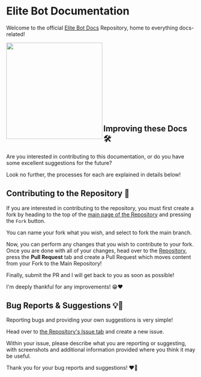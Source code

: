 # Elite Bot Documentation
Welcome to the official [Elite Bot Docs](https://elite-bot.com) Repository, home to everything docs-related!

<a href="https://elite-bot.com"><img src="https://github.com/ThatGuyJacobee/Elite-Bot/assets/42719082/622d5a11-c7cb-4fdc-a887-4b29a684650f" align="left" height="256" width="256"></a>
<br>
<br>
<br>
<br>
<br>
<br>
<br>
<br>
<br>
<br>
<br>

## Improving these Docs 🛠️
Are you interested in contributing to this documentation, or do you have some excellent suggestions for the future?

Look no further, the processes for each are explained in details below!

## Contributing to the Repository 📖
If you are interested in contributing to the repository, you must first create a fork by heading to the top of the [main page of the Repository](https://github.com/ThatGuyJacobee/Elite-Bot-Docs) and pressing the `Fork` button.

You can name your fork what you wish, and select to fork the main branch.

Now, you can perform any changes that you wish to contribute to your fork. Once you are done with all of your changes, head over to the [Repository](https://github.com/ThatGuyJacobee/Elite-Bot-Docs), press the **Pull Request** tab and create a Pull Request which moves content from your Fork to the Main Repository!

Finally, submit the PR and I will get back to you as soon as possible!

I'm deeply thankful for any improvements! 😁❤️

## Bug Reports & Suggestions 💡🐛
Reporting bugs and providing your own suggestions is very simple!

Head over to [the Repository's Issue tab](https://github.com/ThatGuyJacobee/Elite-Bot-Docs/issues) and create a new issue.

Within your issue, please describe what you are reporting or suggesting, with screenshots and additional information provided where you think it may be useful.

Thank you for your bug reports and suggestions! ❤️🎉

